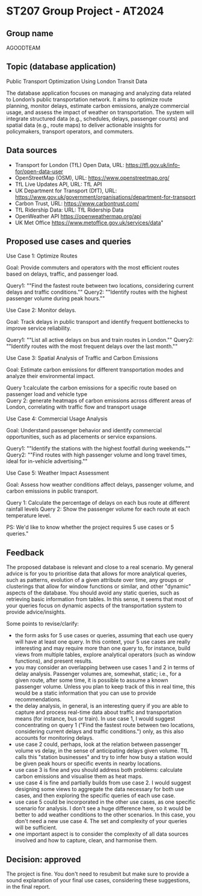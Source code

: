 # ST207 Group Project - AT2024

## Group name

AGOODTEAM

## Topic (database application)

Public Transport Optimization Using London Transit Data

The database application focuses on managing and analyzing data related to London’s public transportation network. It aims to optimize route planning, monitor delays, estimate carbon emissions, analyze commercial usage, and assess the impact of weather on transportation. The system will integrate structured data (e.g., schedules, delays, passenger counts) and spatial data (e.g., route maps) to deliver actionable insights for policymakers, transport operators, and commuters.

## Data sources

* Transport for London (TfL) Open Data, URL: https://tfl.gov.uk/info-for/open-data-user
* OpenStreetMap (OSM), URL: https://www.openstreetmap.org/
* TfL Live Updates API, URL: TfL API
* UK Department for Transport (DfT), URL: https://www.gov.uk/government/organisations/department-for-transport
* Carbon Trust, URL: https://www.carbontrust.com/
* TfL Ridership Data: URL: TfL Ridership Data
* OpenWeather API https://openweathermap.org/api
* UK Met Office https://www.metoffice.gov.uk/services/data"

## Proposed use cases and queries

Use Case 1: Optimize Routes

Goal: Provide commuters and operators with the most efficient routes based on delays, traffic, and passenger load.

Query1: ""Find the fastest route between two locations, considering current delays and traffic conditions.""
Query2: ""Identify routes with the highest passenger volume during peak hours.""

Use Case 2: Monitor delays.

Goal: Track delays in public transport and identify frequent bottlenecks to improve service reliability.

Query1: ""List all active delays on bus and train routes in London.""
Query2: ""Identify routes with the most frequent delays over the last month.""

Use Case 3: Spatial Analysis of Traffic and Carbon Emissions

Goal: Estimate carbon emissions for different transportation modes and analyze their environmental impact.

Query 1:calculate the carbon emissions for a specific route based on passenger load and vehicle type                                        
Query 2: generate heatmaps of carbon emissions across different areas of London, correlating with traffic flow and transport usage

Use Case 4: Commercial Usage Analysis

Goal: Understand passenger behavior and identify commercial opportunities, such as ad placements or service expansions.

Query1: ""Identify the stations with the highest footfall during weekends.""
Query2: ""Find routes with high passenger volume and long travel times, ideal for in-vehicle advertising.""

Use Case 5: Weather Impact Assessment

Goal: Assess how weather conditions affect delays, passenger volume, and carbon emissions in public transport.

Query 1: Calculate the percentage of delays on each bus route at different rainfall levels
Query 2: Show the passenger volume for each route at each temperature level.

PS: We'd like to know whether the project requires 5 use cases or 5 queries."

## Feedback

The proposed database is relevant and close to a real scenario. My general advice is for you to prioritise data that allows for more analytical queries, such as patterns, evolution of a given attribute over time, any groups or clusterings that allow for window functions or similar, and other "dynamic" aspects of the database. You should avoid any static queries, such as retrieving basic information from tables. In this sense, it seems that most of your queries focus on dynamic aspects of the transportation system to provide advice/insights.

Some points to revise/clarify:
* the form asks for 5 use cases or queries, assuming that each use query will have at least one query. In this context, your 5 use cases are really interesting and may require more than one query to, for instance, build views from multiple tables, explore analytical operators (such as window functions), and present results.
* you may consider an overlapping between use cases 1 and 2 in terms of delay analysis. Passenger volumes are, somewhat, static; i.e., for a given route, after some time, it is possible to assume a known passenger volume. Unless you plan to keep track of this in real time, this would be a static information that you can use to provide recommendations.
* the delay analysis, in general, is an interesting query if you are able to capture and process real-time data about traffic and transportation means (for instance, bus or train). In use case 1, I would suggest concentrating on query 1 ("Find the fastest route between two locations, considering current delays and traffic conditions.") only, as this also accounts for monitoring delays.
* use case 2 could, perhaps, look at the relation between passenger volume vs delay, in the sense of anticipating delays given volume. TfL calls this "station businesses" and try to infer how busy a station would be given peak hours or specific events in nearby locations.
* use case 3 is fine and you should address both problems: calculate carbon emissions and visualise them as heat maps.
* use case 4 is fine and partially builds from use case 2. I would suggest designing some views to aggregate the data necessary for both use cases, and then exploring the specific queries of each use case.
* use case 5 could be incorporated in the other use cases, as one specific scenario for analysis. I don't see a huge difference here, so it would be better to add weather conditions to the other scenarios. In this case, you don't need a new use case 4. The set and complexity of your queries will be sufficient.
* one important aspect is to consider the complexity of all data sources involved and how to capture, clean, and harmonise them.

## Decision: approved

The project is fine. You don't need to resubmit but make sure to provide a sound explanation of your final use cases, considering these suggestions, in the final report.
